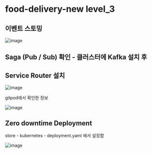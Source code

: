 # food-delivery-new level_3

## 이벤트 스토밍
![image](https://user-images.githubusercontent.com/81146708/203244109-63e70920-cc9e-4251-b7ed-ada21e3d7375.png)

## Saga (Pub / Sub) 확인 - 클러스터에 Kafka 설치 후

## Service Router 설치
![image](https://github.com/kimhyeonyoung10/food-delivery-new/assets/81146708/10f08510-3a82-4590-9a3c-6478127f5a34)


gitpod에서 확인한 정보


![image](https://github.com/kimhyeonyoung10/food-delivery-new/assets/81146708/9d4abbe7-28ee-40e4-b742-82363fe7cc75)

## Zero downtime Deployment


store - kubernetes - deployment.yaml 에서 설정함


![image](https://github.com/kimhyeonyoung10/food-delivery-new/assets/81146708/7b53a4b9-3a90-4c4c-a71d-4565901a3975)

